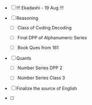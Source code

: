 - [ ] !!! Ekadashi - 19 Aug !!!

- [ ] Reasoning 
  
  - [ ] Class of Coding Decoding
  
  - [ ] Final DPP of Alphanumeric Series
  
  - [ ] Book Ques from 161

- [ ] Quants 
  
  - [ ] Number Series DPP 2
  
  - [ ] Number Series Class 3

- [ ] Finalize the source of English

- [ ] 
